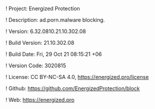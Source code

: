 ! Project: Energized Protection

! Description: ad.porn.malware blocking.

! Version: 6.32.0810.21.10.302.08

! Build Version: 21.10.302.08

! Build Date: Fri, 29 Oct 21 08:15:21 +06

! Version Code: 3020815

! License: CC BY-NC-SA 4.0, https://energized.pro/license

! Github: https://github.com/EnergizedProtection/block

! Web: https://energized.pro
